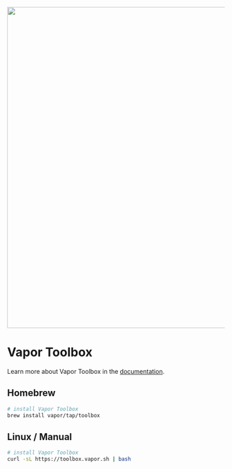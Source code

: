 <p align="center">
<img src="https://cloud.githubusercontent.com/assets/1342803/16012068/d98ba914-3155-11e6-8efe-733f35fe67a3.png" width="745" align="middle"/>
</p>

# Vapor Toolbox

Learn more about Vapor Toolbox in the <a href="https://vapor.github.io/documentation/getting-started/install-toolbox.html">documentation</a>.

## Homebrew

```sh
# install Vapor Toolbox
brew install vapor/tap/toolbox
```

## Linux / Manual
```sh
# install Vapor Toolbox
curl -sL https://toolbox.vapor.sh | bash
```
